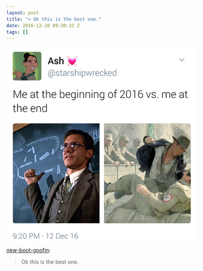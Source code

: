 ```yaml
---
layout: post
title: "> Ok this is the best one."
date: 2016-12-20 09:30:32 Z
tags: []
---
```

![](/media/2016/12/154715210250.png)
[new-boot-goofin](http://new-boot-goofin.tumblr.com/post/154535589780/ok-this-is-the-best-one):

> Ok this is the best one.
